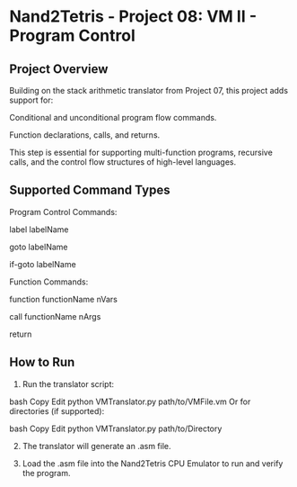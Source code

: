 # Nand2Tetris - Project 08: VM II - Program Control
## Project Overview
Building on the stack arithmetic translator from Project 07, this project adds support for:

Conditional and unconditional program flow commands.

Function declarations, calls, and returns.

This step is essential for supporting multi-function programs, recursive calls, and the control flow structures of high-level languages.

## Supported Command Types
Program Control Commands:

label labelName

goto labelName

if-goto labelName

Function Commands:

function functionName nVars

call functionName nArgs

return

## How to Run

1. Run the translator script:

bash
Copy
Edit
python VMTranslator.py path/to/VMFile.vm
Or for directories (if supported):

bash
Copy
Edit
python VMTranslator.py path/to/Directory

2. The translator will generate an .asm file.

3. Load the .asm file into the Nand2Tetris CPU Emulator to run and verify the program.

